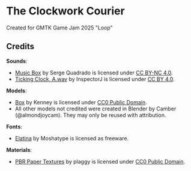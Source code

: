 # The Clockwork Courier

Created for GMTK Game Jam 2025 "Loop"

## Credits

**Sounds**:

-   [Music Box](https://freemusicarchive.org/music/serge-quadrado/fairy/music-box/)
    by Serge Quadrado is licensed under [CC BY-NC 4.0](https://creativecommons.org/licenses/by-nc/4.0).
-   [Ticking Clock, A.wav](https://freesound.org/s/343130/) by InspectorJ
    is licensed under [CC BY 4.0](https://creativecommons.org/licenses/by/4.0).

**Models**:

-   [Box](https://poly.pizza/m/HvjissDrdr) by Kenney is licensed under
    [CC0 Public Domain](https://creativecommons.org/publicdomain/zero/1.0/).
-   All other models not credited were created in Blender by Camber
    (@almondjoycam). They may only be reused with attribution.

**Fonts**:

-   [Elatina](https://www.fontspace.com/elatina-font-f83122) by Moshatype
    is licensed as freeware.

**Materials**:

-   [PBR Paper Textures](https://opengameart.org/content/cc0-pbr-paper-textures)
    by plaggy is licensed under [CC0 Public Domain](https://creativecommons.org/publicdomain/zero/1.0).

